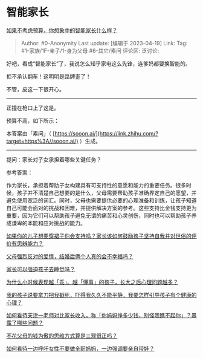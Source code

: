 # 智能家长
[如果不考虑预算，你想象中的智能家长什么样？](https://www.zhihu.com/question/596047128/answer/2991041483)

> Author: #0-Anonymity
> Last update: [编辑于 2023-04-19]
> Link:
> Tag: #1-家族/1F-亲子/1-身为父母 #6-其它/素问
> 评论区:
> 泛讨论:

好吧，看成“智能家长”了，我说怎么知乎家电这么先锋，连爹妈都要换智能的。

拒不承认翻车！这明明是路牌歪了！

不管，皮这一下很开心。

--------------------

正撞在枪口上了这是。

预算不高，如下所示：

本答案由「素问」（ [https://sooon.ai/](https://link.zhihu.com/?target=https%3A//sooon.ai/) ）生成。

--------------------

提问：家长对子女承担着哪些关键任务？

参考答案：

作为家长，承担着帮助子女构建具有可支持性的意愿和能力的重要任务。很多时候，孩子并不清楚自己想要的是什么，父母需要帮助孩子准确界定自己的愿望，并避免使用宽泛的词汇。同时，父母也需要提供必要的心理准备和训练，让孩子知道自己可能会面对的挑战和困难，并提供解决方案的参考。这些支持比金钱支持更为重要，因为它们可以帮助孩子避免无谓的痛苦和心灵创伤，同时也可以帮助孩子养成谦卑的本能和应对挑战的能力。

[如果你的儿子想要穿裙子你会支持吗？家长该如何鼓励孩子坚持自我并对世俗的评价有思辨能力？](https://www.zhihu.com/question/467775786/answer/1965376470)

[父母强烈反对的爱情，结婚后俩个人真的会不幸福吗？](https://www.zhihu.com/question/321352056/answer/2138804634)

[家长可以强迫孩子去睡觉吗？](https://www.zhihu.com/question/463206973/answer/1924612230)

[为什么小时候表现越「乖」、越「懂事」的孩子，长大之后心理问题越多？](https://www.zhihu.com/question/355677715/answer/1809653713)

[我的孩子说要拿刀把我戳死，吓得我久久不能平静，我要怎样引导孩子有个健康的心理？](https://www.zhihu.com/question/481836166/answer/2155711537)

[如何看待天津一老师对比家长收入，称「你妈妈挣多少钱，别怪我瞧不起你」？暴露了哪些问题？](https://www.zhihu.com/question/446474178/answer/1753855345)

[不花父母的钱为傲的思维方式算是三观很正吗？](https://www.zhihu.com/question/48824579/answer/2121340497)

[如何看待一边呼吁女性不要做全职妈妈，一边强调要亲自带娃？](https://www.zhihu.com/question/435985082/answer/1648363869)
